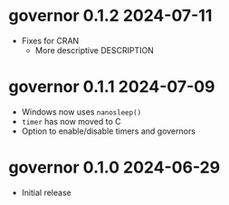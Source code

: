 # governor 0.1.2  2024-07-11

* Fixes for CRAN
    * More descriptive DESCRIPTION

# governor 0.1.1  2024-07-09

* Windows now uses `nanosleep()`
* `timer` has now moved to C
* Option to enable/disable timers and governors

# governor 0.1.0  2024-06-29

* Initial release
